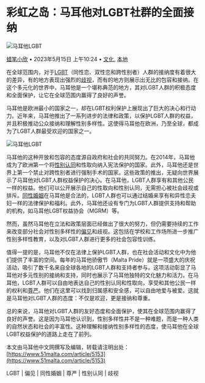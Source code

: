 # 彩虹之岛：马耳他对LGBT社群的全面接纳

![马耳他LGBT](https://www.51malta.com/wp-content/uploads/2024/02/Group-313-1-min.jpg)

[蜡笔小欣](https://www.51malta.com/article/author/acos) • 2023年5月15日 上午10:24 • [文化](https://www.51malta.com/article/category/culture), [本地](https://www.51malta.com/article/category/news)

在全球范围内，对于[LGBT](https://www.51malta.com/article/tag/lgbt "LGBT")（同性恋、双性恋和跨性别者）人群的接纳度有着很大的差异，有的地方表现出强烈的[歧视](https://www.51malta.com/article/tag/%e6%ad%a7%e8%a7%86 "歧视")，而有的地方则展示出无比的包容和接纳。在这个多元化的世界中，马耳他是一个堪称典范的地方，其对LGBT人群的积极态度和全面保护，让它在全球范围内赢得了良好的声誉。

马耳他是欧洲最小的国家之一，却在LGBT权利保护上展现出了巨大的决心和行动力。近年来，马耳他推出了一系列进步的法律和政策，以保护LGBT人群的权益，并且积极推动公众接纳和理解性别多样性。这使得马耳他在欧洲，乃至全球，都成为了LGBT人群最受欢迎的国家之一。

![马耳他LGBT](https://www.51malta.com/wp-content/uploads/2023/05/68y-orxey_y-1024x683.jpg)

马耳他的这种开放和包容的态度源自政府和社会的共同努力。在2014年，马耳他成为了欧洲第一个将[性别认同](https://www.51malta.com/article/tag/%e6%80%a7%e5%88%ab%e8%ae%a4%e5%90%8c "性别认同")和性取向纳入宪法保护的国家。此外，马耳他还是世界上第一个禁止对跨性别者进行强制手术的国家。这些政策的推出，无疑向世界展示了马耳他对LGBT人群权益保护的决心。在马耳他，LGBT人群享有和其他公民一样的权益。他们可以公开展示自己的性取向和性别认同，无需担心被社会歧视或排斥。[同性婚姻](https://www.51malta.com/article/tag/%e5%90%8c%e6%80%a7%e5%a9%9a%e5%a7%bb "同性婚姻")在马耳他是合法的，LGBT人群也可以通过结婚来享有和异性恋夫妇一样的法律保护和福利。此外，马耳他还设有专门为LGBT人群提供支持和帮助的机构，如马耳他LGBT权益协会（MGRM）等。

然而，虽然马耳他在立法和政策层面已经做出了很大的努力，但仍需要持续的工作来改变部分社会对性别多样性的[偏见](https://www.51malta.com/article/tag/%e5%81%8f%e8%a7%81 "偏见")和歧视。这包括在学校和工作场所进一步推广性别多样性教育，以及对LGBT人群进行更多的社会包容性训练。

值得一提的是，马耳他不仅在法律上保护LGBT人群，也在社会活动和文化中为他们提供了丰富的空间。每年的马耳他骄傲节（Malta Pride）就是一项盛大的庆祝活动，吸引了数千名来自全球各地的LGBT人群和支持者参与。这项活动彰显了马耳他对多元性别的接纳和支持，同时也展示了马耳他独特的文化魅力和活力。在马耳他，LGBT人群可以自由地表达自己的性别认同和性取向，享受和其他公民一样的权利和[尊严](https://www.51malta.com/article/tag/%e5%b0%8a%e4%b8%a5 "尊严")。他们在这里可以找到归属感和安全感，可以自由地爱与被爱。这就是马耳他对LGBT人群的态度：不仅是欢迎，更是接纳和尊重。

总的来说，马耳他对LGBT人群的友好态度和全面保护，使其在全球范围内赢得了良好的声誉。这是因为马耳他认识到，性别多样性并不是一种难题，而是一种人类的自然状态和社会的丰富性。这种理解和接纳性别多样性的态度，使马耳他在全球LGBT权益保护的道路上走在了前列。

本文由马耳他中文网撰写及编辑，转载请注明出处：[https://www.51malta.com/article/5153](https://www.51malta.com/article/5153)

LGBT | 偏见 | 同性婚姻 | 尊严 | 性别认同 | 歧视